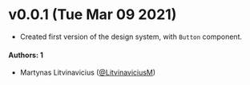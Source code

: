 # v0.0.1 (Tue Mar 09 2021)

- Created first version of the design system, with `Button` component.

#### Authors: 1

- Martynas Litvinavicius ([@LitvinaviciusM](https://github.com/LitvinaviciusM))
